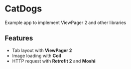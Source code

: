 # CatDogs

Example app to implement ViewPager 2 and other libraries

## Features

* Tab layout with **ViewPager 2**
* Image loading with **Coil**
* HTTP request with **Retrofit 2** and **Moshi**
